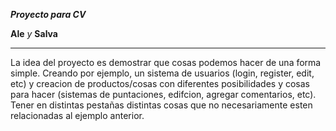 ***Proyecto para CV***

**Ale** 
*y*
**Salva**

-----------------------------------

La idea del proyecto es demostrar que cosas podemos hacer de una forma simple. Creando por ejemplo, un sistema de usuarios (login, register, edit, etc) y creacion de productos/cosas con diferentes posibilidades y cosas para hacer (sistemas de puntaciones, edifcion, agregar comentarios, etc).
Tener en distintas pestañas distintas cosas que no necesariamente esten relacionadas al ejemplo anterior.